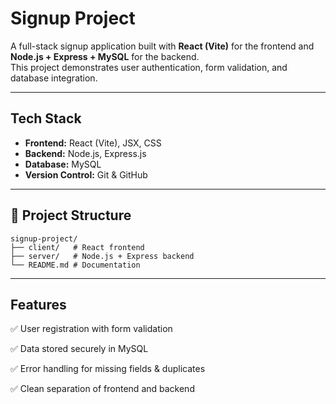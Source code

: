 # Signup Project

A full-stack signup application built with **React (Vite)** for the frontend and **Node.js + Express + MySQL** for the backend.  
This project demonstrates user authentication, form validation, and database integration.

---

##  Tech Stack
- **Frontend:** React (Vite), JSX, CSS
- **Backend:** Node.js, Express.js
- **Database:** MySQL
- **Version Control:** Git & GitHub

---

## 📂 Project Structure
```
signup-project/
├── client/   # React frontend
├── server/   # Node.js + Express backend
└── README.md # Documentation
```

---
##  Features

✅ User registration with form validation

✅ Data stored securely in MySQL

✅ Error handling for missing fields & duplicates

✅ Clean separation of frontend and backend
